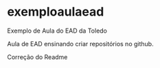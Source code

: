 # exemploaulaead
Exemplo de Aula do EAD da Toledo

Aula de EAD ensinando criar repositórios no github.

Correção do Readme
